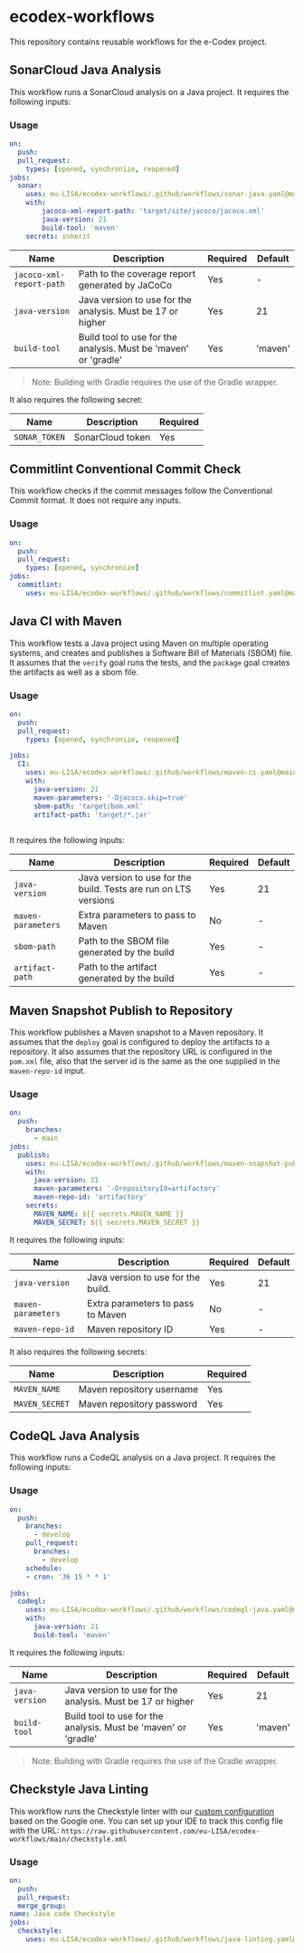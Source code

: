 # ecodex-workflows

This repository contains reusable workflows for the e-Codex project.

## SonarCloud Java Analysis

This workflow runs a SonarCloud analysis on a Java project. It requires the following inputs:

### Usage

```yaml
on:
  push:
  pull_request:
    types: [opened, synchronize, reopened]
jobs:
  sonar:
    uses: eu-LISA/ecodex-workflows/.github/workflows/sonar-java.yaml@main
    with:
        jacoco-xml-report-path: 'target/site/jacoco/jacoco.xml'
        java-version: 21
        build-tool: 'maven'
    secrets: inherit
```

| Name                     | Description                                                     | Required | Default |
| ------------------------ | --------------------------------------------------------------- | -------- | ------- |
| `jacoco-xml-report-path` | Path to the coverage report generated by JaCoCo                 | Yes      | -       |
| `java-version`           | Java version to use for the analysis. Must be 17 or higher      | Yes      | 21      |
| `build-tool`             | Build tool to use for the analysis. Must be 'maven' or 'gradle' | Yes      | 'maven' |

>Note: Building with Gradle requires the use of the Gradle wrapper.

It also requires the following secret:

| Name          | Description      | Required |
| ------------- | ---------------- | -------- |
| `SONAR_TOKEN` | SonarCloud token | Yes      |

## Commitlint Conventional Commit Check

This workflow checks if the commit messages follow the Conventional Commit format. It does not require any inputs.

### Usage

```yaml
on:
  push:
  pull_request:
    types: [opened, synchronize]
jobs:
  commitlint:
    uses: eu-LISA/ecodex-workflows/.github/workflows/commitlint.yaml@main
```

## Java CI with Maven

This workflow tests a Java project using Maven on multiple operating systems, and creates and publishes a Software Bill of Materials (SBOM) file.
It assumes that the `verify` goal runs the tests, and the `package` goal creates the artifacts as well as a sbom file. 

### Usage

```yaml
on:
  push:
  pull_request:
    types: [opened, synchronize, reopened]

jobs:
  CI:
    uses: eu-LISA/ecodex-workflows/.github/workflows/maven-ci.yaml@main
    with:
      java-version: 21
      maven-parameters: '-Djacoco.skip=true'
      sbom-path: 'target/bom.xml'
      artifact-path: 'target/*.jar'
              
```

It requires the following inputs:

| Name               | Description                                                      | Required | Default |
| ------------------ | ---------------------------------------------------------------- | -------- | ------- |
| `java-version`     | Java version to use for the build. Tests are run on LTS versions | Yes      | 21      |
| `maven-parameters` | Extra parameters to pass to Maven                                | No       | -       |
| `sbom-path`        | Path to the SBOM file generated by the build                     | Yes      | -       |
| `artifact-path`    | Path to the artifact generated by the build                      | Yes      | -       |

## Maven Snapshot Publish to Repository

This workflow publishes a Maven snapshot to a Maven repository. It assumes that the `deploy` goal is configured to deploy the artifacts to a repository.
It also assumes that the repository URL is configured in the `pom.xml` file, also that the server id is the same as the one supplied in the `maven-repo-id` input.

### Usage

```yaml
on:
  push:
    branches:
      - main
jobs:
  publish:
    uses: eu-LISA/ecodex-workflows/.github/workflows/maven-snapshot-publish.yaml@main
    with:
      java-version: 21
      maven-parameters: '-DrepositoryId=artifactory'
      maven-repo-id: 'artifactory'
    secrets:
      MAVEN_NAME: ${{ secrets.MAVEN_NAME }}
      MAVEN_SECRET: ${{ secrets.MAVEN_SECRET }}
```

It requires the following inputs:

| Name               | Description                        | Required | Default |
| ------------------ | ---------------------------------- | -------- | ------- |
| `java-version`     | Java version to use for the build. | Yes      | 21      |
| `maven-parameters` | Extra parameters to pass to Maven  | No       | -       |
| `maven-repo-id`    | Maven repository ID                | Yes      | -       |

It also requires the following secrets:

| Name           | Description               | Required |
| -------------- | ------------------------- | -------- |
| `MAVEN_NAME`   | Maven repository username | Yes      |
| `MAVEN_SECRET` | Maven repository password | Yes      |


## CodeQL Java Analysis

This workflow runs a CodeQL analysis on a Java project. It requires the following inputs:

### Usage

```yaml
on:
  push:
    branches:
      - develop
    pull_request:
      branches:
        - develop  
    schedule:
    - cron: '36 15 * * 1'    

jobs:
  codeql:
    uses: eu-LISA/ecodex-workflows/.github/workflows/codeql-java.yaml@main
    with:
      java-version: 21
      build-tool: 'maven'
```

It requires the following inputs:

| Name               | Description                                                      | Required | Default |
| ------------------ | ---------------------------------------------------------------- | -------- | ------- |
| `java-version`     | Java version to use for the analysis. Must be 17 or higher       | Yes      | 21      |
| `build-tool`       | Build tool to use for the analysis. Must be 'maven' or 'gradle'  | Yes      | 'maven' |

> Note: Building with Gradle requires the use of the Gradle wrapper.

## Checkstyle Java Linting

This workflow runs the Checkstyle linter with our [custom configuration](checkstyle.xml) based on the Google one. You can set up your IDE to track this config file with the URL: `https://raw.githubusercontent.com/eu-LISA/ecodex-workflows/main/checkstyle.xml`

### Usage
```yaml
on: 
  push:
  pull_request:
  merge_group:
name: Java code Checkstyle
jobs:
  checkstyle:
    uses: eu-LISA/ecodex-workflows/.github/workflows/java-linting.yaml@main
```


